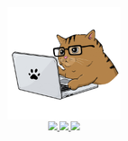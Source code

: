 <div id="header" align="center">
  <img src="giphy.gif" width="200"/>
  
  <div id="badges">
  <a href="https://vk.com/sgrigory1">
    <img src="https://img.shields.io/badge/Вконтакте-0077FF?style=for-the-badge&logo=vk&logoColor=white""/>
  </a>
  <a href="https://hh.ru/resume/670967eeff08ff69dc0039ed1f624b54625143">
    <img src="https://img.shields.io/badge/headhunter-e1011c?style=for-the-badge&logo=data%3Aimage%2Fpng%3Bbase64%2CiVBORw0KGgoAAAANSUhEUgAAAY8AAAGQCAMAAABhxBybAAAAPFBMVEXRChHSChHTChHTCxHVGSDYKS%2FaOD7dR03gV1vjZmrmdXnphYjrlJfuo6bxsrX0wsT30dL54OH88PD%2F%2F%2F9XPRkgAAAH1UlEQVR42uydsRKbQAwFF6lIkTL%2F%2F68pMnHhiYMPQCdgt0rGNgxannRH7AlLI1h2kCVnaV2CpiT6KCBe9Y6lDn1Eft2WWO1ToY%2BDIAfHBUuO5i31MX7OHH41v05M6OO0BVRsa1Whj02liaGFbebrU%2BunIvQxRHLChccT5nlmpquZ7XBUWxf35%2FqIJ6bBfBxvPfNOPlirHMuliNY%2Bxt8R9RdUnEB6%2Bsin37bZy0fLYjnP456ieLsGevvAXPyBsjq4H4xvkk6DfGi8ab8qXHUIo29Ks9O3m3CvJXK09%2BH9GZ9eij4%2B8lFW%2BFwrZvowk7Q4hR2PaKVcJznXh3J4%2F1MWLc8oWzSG%2B4MGx1eBPgqJ3j54aHqySQUZexnTeKYP3Nb%2FAzuMPtCr%2BdCH3vv7sLZ43ypb5lSLVs%2BehdM%2FYC0trx0RLNq0QxtCehw4Vj4j0UW0CzL%2BXi2FPl6fiJYNyUbob3aygQ%2FU8QKXPsp1ctd0bA4%2Bn3CjfmVIOO5doeT90OrI%2FlIdh7X%2FnPEcA6EP54d8hmY%2BBBr5kDAf3dCHPoSTj%2BJTRPNhKdn9tCTNU6VUxtd2EvYrm54JcZ5fFnr5cHhk2X%2Fhi3qPu34cEnVgv5pLOs9dX%2Bn2a7CG5bCtwPpwPyihj3rCfNivxm4JS5vmoyWx3Qcq3ANbCsY1v9Du%2FEBLFSXH8d0KNOD%2BXPShDznMBw4R82Gt9XEJZ7hfnwY%2B1K35kkk4P64IRwfj1wo%2Fl%2BMZOf%2BPW%2FYrfTTwkfrYU%2BDY5WPAjT7sV%2FpAHwVf%2BmCw5ujjVBiTy%2Bx86APnx2nEPea5%2FSqf4MP1rj7Qxw3ygT7sV%2FrQxwRSH41zwX%2B9xON82K%2F0wQYfqQ%2FzoQ996OM79BHvf9XHc%2FKhj9DHhfMRtT70EdsE6MP5oY%2FQRxHsMqAP%2B5U%2BYrYPfWA%2B6sF%2BNYV0fjxgnutDH%2FoIfZQWnTUV%2BijFfqUPfeS4D%2FQxIwXEFfJhv0If7eZH6qO87M7zHrj%2F2IHrXX3oQx%2B%2F2bWzNYVBGAzDpgNF7Qr%2F%2Fd%2FreOpOIYRK850PeTpv426HFffNZ0mPfvC4K4xuDx5dBQ8z4V1XCY9%2BwZv85XD7YRZ8bizrYT0%2Bd63p0Ql7XBBRsMU8BkTkzUH2Y0BsrojHhMiCPYCHw5Ysu8eADYXWPQw25nk9LDY2y3uc5DxGbM8xeqzYnml3P5DUyuVhkNTYqIdDajweAxLzoh6dkMeE9Dg8ViQXGtwPj5zyPZBVcx4BeeV6IK8g6nEq7oHcQp4HcluEPDqR%2FUB%2BU44H8nMNPV6BI5PuAY4kPDoRjwCWkj3Akm9lPzx4GhI9wJRtwyOAq4T5rDXgwdpUeb5Tj%2Fv2NV89hsrze%2FW4r%2FL8oB732V3dD%2BrhK88fm%2FWYLz3dsm7Clrjmh9FZutVfZmypSY%2BR7jMrYrMc8690X%2B8P7BEMvWhK%2F3kBywe1sSLnxjyCyTwmc76nN1lEtbblcab3rQIelt4XEFNTHvSxqbRHoI%2BFg3kE%2BtKatGGIbaUvhUN5BJaj5uT5C8t8V9DjT9SDvmdSjmH8Osnha0Mr%2B0Ex%2BXIeTNeyNOLhKKpiHoaIZ0HKeZwEPQLV9Zg55zewHxTZtZAHRbYew8NTbGU8BorMHcODZDzk56uHS5i%2FqMdd58oepB6p17DgS4N6SHoMBTxmzvvBlfHoBD0Gis8V8OgpvkneQ3w%2FiNNjKTt%2FUI%2F7Knu40t%2FYqodn9Rh%2B3mOt7DHQltr3GCp7OPUo%2BP9A5h%2BoB%2F2Uh3qox0k9dD%2FUQz3UY38ei3qox449lsoeww49%2Fh48OvXQ%2FVAP9bjl%2Ftu7C3S5YTAGgPp%2B3%2F%2FMZeYFN0p2VOY%2BT2RYPIPHFLy%2FAY99%2FeDBgwcPHjx48OARHvrBgwcPHjx48ODBgwcPHjwKPMJDP3jw4MGDx%2Fk95iAPHnNrP3iYr3jkdB76wYMHDx48eMxpPfSDBw8eOYuHfvDgwWMu4KEfPHjw4MGDx1zLQz948ODBgwcPHjx4DI%2FOfvDgwWN%2B6ZFDPHisX%2FQjx%2FVDP7Z68LB%2B8ODh%2Bc76wYMHj9%2BAzJEe%2BrEe6wyP2zO%2F%2BjnzlfWDBw8ePHjwkA0eTUw8mgIi3Sb6ITxkOj0k2mK%2Bkhtfz7I%2F%2BiE8ePRPWvohPHjsnLBkbvCoqot%2BFIlIXk3Cei5rj4foB4%2F59K3oh%2BS33RD9kIDRD6POQz%2BEBw%2FhwUN48BAe4vEMxQ8yyfF3h7inViE8qETmRhoVsr8y0jzOrCY8eDzx0CGjH5XXeS7gIVGt%2FRmDehYCHva7woOHDA%2F9oHpLO%2BbaI6kfcWNWlYcC3T6M2eBRAAK2AIRHFwiPJhDJln24UXSSIwt5jhi63PJPS1zKNDdVWOK0UjWppOqvRJQN81A%2B%2FGZJ2353WNyabH205Hgq1k4P01Blr24m7CnJhpGak3i4ktPksV79ESbRD%2BvH%2Ff%2FcGL1fJQ%2FPRbKO8JD8%2FefnpB5zxZlpevqhoXPJ0ZCYo6r%2B26nilFRtFiVV9ZU0F4qHyWmdyGNO8gxE%2FRgLy%2F%2Fx8J%2Ba%2Bg89r3NmnKrzoHP6vNDUsN5lrOX168fi0Z21Vyhz75i592Ed%2F1emqx%2BrSCbmK%2BHBg%2BDJ%2BpHX6vnkleYr4TGv5%2BEj0Y%2Bp%2BGvdf67lBqfqn1yXvtFrXe4SWHPUaKvk1yGZhs7zKLxOedDa5eH5fjzW0qD3eQtQvmdBuQvJQQAAAABJRU5ErkJggg%3D%3D&logoColor=white"/>
  </a>
  <a href="https://t.me/GOSkurikhin">
    <img src="https://img.shields.io/badge/telegram-0088cc?style=for-the-badge&logo=Telegram&logoColor=white"/>
  </a>
  </div>
</div>
